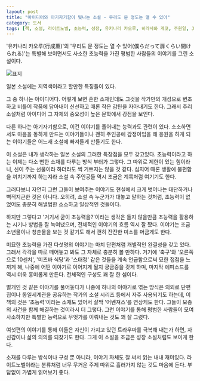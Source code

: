 ```yaml
---
layout: post
title: "아이디어와 아기자기함이 빛나는 소설 - 우리도 문 정도는 열 수 있어"
category: 도서
tags: [책, 소설, 라이트노벨, 초능력, 성장, 유키나리 카오루, 히라사와 게코, 주원일, JM북스, 제우미디어, 서평]
---
```


'유키나리 카오루(行成薫)'의
'우리도 문 정도는 열 수 있어(僕らだって扉くらい開けられる)'는
특별해 보이면서도 사소한 초능력을 가진 평범한 사람들의 이야기를 그린 소설이다.

![표지](https://lh3.googleusercontent.com/TUaIfkiChFyQOY7CiLuScsh_QdvqFCQTErDmkmFbc055qet-eoARQenLa7dJnRgOXhL-cptjaSHhEw=s480)

일본 소설에는 지역색이라고 할만한 특징들이 있다.

그 중 하나는 아이디어다.
어떻게 보면 흔한 소재인데도
그것을 작가만의 개성으로 변조하고 비틀어 작품에 담아내어
신선하고 때론 작은 감탄을 자아내기도 한다.
그래서 추리소설처럼 아이디어 그 자체의 중요성이 높은 문학에서 강점을 보인다.

다른 하나는 아기자기함으로,
이건 이야기를 풀어내는 능력과도 관련이 있다.
소소하면서도 마음을 동하게 만드는 이야기들이나
괜히 주인공에 감정이입을 해 응원을 하게 되는 이야기들은
어느새 소설에 빠져들게 만들기도 한다.

이 소설은 내가 생각하는 일본 소설의 그러한 특장점을 모두 갖고있다.
초능력이라고 하는 이제는 다소 뻔한 소재를 다루는 방식 부터가 그렇다.
그 따위로 제한이 있는 힘이라니,
신이 주는 선물이라 하더라도 썩 기쁘지는 않을 것 같다.
심지어 때론 생활에 불편함을 끼치기까지 하는지라
소설 속 주인공들 역시 조금은 계륵처럼 여기기도 한다.

그러다보니 자연히 그런 그들이 보여주는 이야기도
현실에서 크게 벗어나는 대단하거나 뻑적지근한 것은 아니다.
오히려, 소설 속 누군가가 대놓고 말하는 것처럼,
초능력이 없었어도 충분히 해낼법한 소소하고 일상적인 것들이다.

하지만 그렇다고 '거기서 굳이 초능력을?'이라는 생각은 들지 않을만큼
초능력을 활용하는 시기나 방법을 잘 녹여냈으며,
전체적인 이야기의 흐름 역시 잘 짰다.
이야기는 조금 소년물이나 청춘물을 보는 것 같기도 해서
괜히 잔잔한 미소를 머금게도 한다.

미묘한 초능력을 가진 다섯명의 이야기는 마치 단편처럼 개별적인 완결성을 갖고 있다.
그래서 각각을 따로 떼어놓고 봐도 그 자체로 충분히 볼 만하다.
거기에 '축구'와 '오른쪽으로 10센치', '미츠바 식당'과 '스태정' 같은 것들을 계속 언급함으로써 묘한 접점을 느끼게 해,
나중에 어떤 이야기로 이어지게 될지 궁금증을 갖게 하며,
마지막 에피소드를 역시 더욱 흥미롭게 만든다.
전체적인 구성도 꽤 잘 한 셈이다.

별개인 것 같은 이야기를 풀어놓다가 나중에 하나의 이야기로 엮는 방식은
의외로 단편집이나 동일세계관을 공유하는 작가의 소설 시리즈 등에서 자주 사용되기도 하는데,
이 책의 것은 '초능력'이라는 소재도 있어서 살짝 '어벤져스'를 연상케도 한다.
그들이 모종의 사건을 함께 해결하는 것이라서 더 그렇다.
그런 이야기를 통해 평범한 사람들이 모여 사소하지만 특별한 능력으로 무엇가를 이뤄내는 것도 꽤 잘 그렸다.

여섯편의 이야기를 통해 이들은 자신이 가지고 있던 트라우마를 극복해 내는가 하면,
자신감이나 삶의 의의를 되찾기도 한다.
그게 이 소설을 조금은 성장 소설처럼도 보이게 한다.

소재를 다루는 방식이나 구성 뿐 아니라,
이야기 자체도 잘 써서 읽는 내내 재미있다.
라이트노벨이라는 분류처럼 너무 무거운 주제 따위로 흘러가지 않는 것도 마음에 든다.
부답없이 가볍게 읽어보기 좋다.
